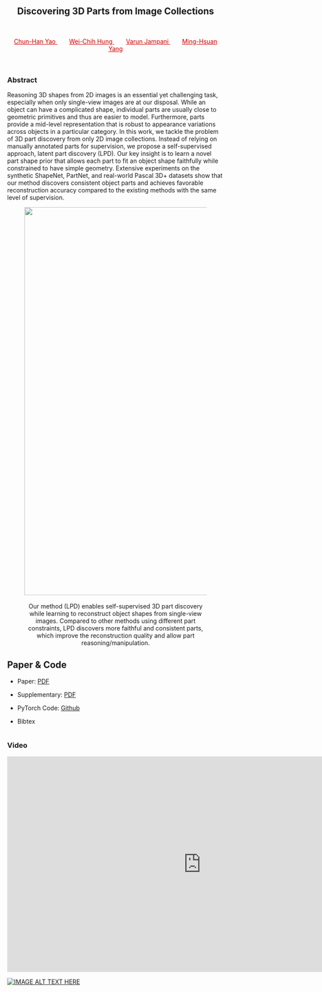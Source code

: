 

[comment]: Title
<h2 align="center"> Discovering 3D Parts from Image Collections </h2>
<p>&nbsp;</p>

<p style="text-align: center;">
<a href="https://www.chhankyao.com/" style="color: #CC0000"> Chun-Han Yao </a>
&nbsp;&nbsp;&nbsp;&nbsp;&nbsp;&nbsp;
<a href="https://hfslyc.github.io" style="color: #CC0000"> Wei-Chih Hung </a>
&nbsp;&nbsp;&nbsp;&nbsp;&nbsp;&nbsp;
<a href="http://varunjampani.github.io" style="color: #CC0000"> Varun Jampani </a>
&nbsp;&nbsp;&nbsp;&nbsp;&nbsp;&nbsp;
<a href="http://faculty.ucmerced.edu/mhyang/" style="color: #CC0000"> Ming-Hsuan Yang </a>
</p>
<p>&nbsp;</p>


[comment]: Abstract
<h3> Abstract </h3>

Reasoning 3D shapes from 2D images is an essential yet challenging task, especially when only single-view images are at our disposal.
While an object can have a complicated shape, individual parts are usually close to geometric primitives and thus are easier to model. 
Furthermore, parts provide a mid-level representation that is robust to appearance variations across objects in a particular category.
In this work, we tackle the problem of 3D part discovery from only 2D image collections.
Instead of relying on manually annotated parts for supervision, we propose a self-supervised approach, latent part discovery (LPD).
Our key insight is to learn a novel part shape prior that allows each part to fit an object shape faithfully while constrained to have simple geometry.
Extensive experiments on the synthetic ShapeNet, PartNet, and real-world Pascal 3D+ datasets show that our method discovers consistent object parts and achieves favorable reconstruction accuracy compared to the existing methods with the same level of supervision.

<center>
<figure>
		<div id="projectid">
    <img src="https://chhankyao.github.io/papers/cover.png" width="900px" />
		</div>
		<br />
    <figcaption>
				Our method (LPD) enables self-supervised 3D part discovery while learning to reconstruct object shapes from single-view images. Compared to other methods using different part constraints, LPD discovers more faithful and consistent parts, which improve the reconstruction quality and allow part reasoning/manipulation.
    </figcaption>
</figure>
</center>


## Paper & Code

- Paper: [PDF](https://chhankyao.github.io/papers/yao21_lpd.pdf)

- Supplementary: [PDF](https://chhankyao.github.io/papers/yao21_lpd_supp.pdf)

- PyTorch Code: [Github](https://github.com/chhankyao/lpd)

- Bibtex

```markdown
```


[comment]: Video
<h3> Video </h3>
<center>
<iframe width="900" height="500" src="https://youtu.be/dieaLFqm5EM" frameborder="0" allow="autoplay; encrypted-media" allowfullscreen></iframe>
</center>

[![IMAGE ALT TEXT HERE](https://img.youtube.com/vi/dieaLFqm5EM/0.jpg)](https://youtu.be/dieaLFqm5EM)

